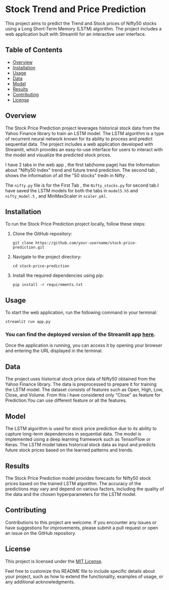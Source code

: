 # Stock Trend and Price Prediction

This project aims to predict the Trend and Stock prices of Nifty50 stocks using a Long Short-Term Memory (LSTM) algorithm. The project includes a web application built with Streamlit for an interactive user interface.

## Table of Contents

- [Overview](#overview)
- [Installation](#installation)
- [Usage](#usage)
- [Data](#data)
- [Model](#model)
- [Results](#results)
- [Contributing](#contributing)
- [License](#license)

## Overview

The Stock Price Prediction project leverages historical stock data from the Yahoo Finance library to train an LSTM model. The LSTM algorithm is a type of recurrent neural network known for its ability to process and predict sequential data. The project includes a web application developed with Streamlit, which provides an easy-to-use interface for users to interact with the model and visualize the predicted stock prices.

I have 2 tabs in the web app , the first tab(home page) has the Information about "Nifty50 Index" trend and future trend prediction.
The second tab , shows the information of all the "50 stocks" tredn  in Nifty .

The ```nifty.py``` file is for the First Tab , the ```Nifty_stocks.py``` for second tab.I have saved the LSTM models for both the tabs in ```model5.h5``` and 
```nifty_model.5``` , and MinMaxScaler in ```scaler.pkl```.

## Installation

To run the Stock Price Prediction project locally, follow these steps:

1. Clone the GitHub repository:
   ```
   git clone https://github.com/your-username/stock-price-prediction.git
   ```

2. Navigate to the project directory:
   ```
   cd stock-price-prediction
   ```

3. Install the required dependencies using pip:
   ```
   pip install -r requirements.txt
   ```

## Usage

To start the web application, run the following command in your terminal:

```
streamlit run app.py
```


### You can find the deployed version of the Streamlit app [here]( https://stock-trend-and-price-prediction-d78m8nk9rj.streamlit.app).


Once the application is running, you can access it by opening your browser and entering the URL displayed in the terminal.

## Data

The project uses historical stock price data of Nifty50 obtained from the Yahoo Finance library. The data is preprocessed to prepare it for training the LSTM model. The dataset consists of features such as Open, High, Low, Close, and Volume. From this i have considered only "Close" as feature for Prediction.You can use 
different feature or all the features.

## Model

The LSTM algorithm is used for stock price prediction due to its ability to capture long-term dependencies in sequential data. The model is implemented using a deep learning framework such as TensorFlow or Keras. The LSTM model takes historical stock data as input and predicts future stock prices based on the learned patterns and trends.

## Results

The Stock Price Prediction model provides forecasts for Nifty50 stock prices based on the trained LSTM algorithm. The accuracy of the predictions may vary and depend on various factors, including the quality of the data and the chosen hyperparameters for the LSTM model.

## Contributing

Contributions to this project are welcome. If you encounter any issues or have suggestions for improvements, please submit a pull request or open an issue on the GitHub repository.

## License

This project is licensed under the [MIT License](LICENSE).

Feel free to customize this README file to include specific details about your project, such as how to extend the functionality, examples of usage, or any additional acknowledgments.
